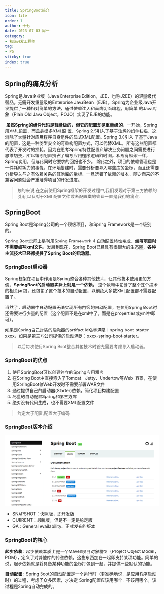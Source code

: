 ```yaml
---
title: SpringBoot简介
icon: file
order: 1
author: 十七
date: 2023-07-03 周一
category:
- 初级开发工程师
tag:
- P5
sticky: true
index: true
---
```


## Spring的痛点分析

Spring是Java企业版（Java Enterprise Edition，JEE，也称J2EE）的轻量级代替品。无需开发重量级的Enterprise JavaBean（EJB），Spring为企业级Java开发提供了一种相对简单的方法，通过依赖注入和面向切面编程，用简单 的Java对象（Plain Old Java Object，POJO）实现了EJB的功能。

 **虽然Spring的组件代码是轻量级的，但它的配置却是重量级的**。一开始，Spring用XML配置，而且是很多XML配 置。Spring 2.5引入了基于注解的组件扫描，这消除了大量针对应用程序自身组件的显式XML配置。Spring 3.0引入 了基于Java的配置，这是一种类型安全的可重构配置方式，可以代替XML。 所有这些配置都代表了开发时的损耗。因为在思考Spring特性配置和解决业务问题之间需要进行思维切换，所以编写配置挤占了编写应用程序逻辑的时间。和所有框架一样，Spring实用，但与此同时它要求的回报也不少。 除此之外，项目的依赖管理也是一件耗时耗力的事情。在环境搭建时，需要分析要导入哪些库的坐标，而且还需要 分析导入与之有依赖关系的其他库的坐标，一旦选错了依赖的版本，随之而来的不兼容问题就会严重阻碍项目的开发进度。
 
> 总的来说,在之前使用Spring框架的开发过程中,我们发现对于第三方依赖的引用,以及对于XML配置文件或者配置类的管理一直是我们的痛点.

## SpringBoot

Spring Boot是Spring公司的一个顶级项目，和Spring Framework是一个级别的。 

Spring Boot实际上是利用Spring Framework 4 自动配置特性完成。**编写项目时不需要编写xml文件**。发展到现在，Spring Boot已经具有很很大的生态圈，**各种主流技术已经都提供了Spring Boot的启动器**。

### SpringBoot启动器

Spring框架在项目中作用是Spring整合各种其他技术，让其他技术使用更加方便。**SpringBoot的启动器实际上就是一个依赖。** 这个依赖中包含了整个这个技术的相关jar包，还包含了这个技术的自动配置，以前绝大多数XML配置都不需要配置了。

当然了，启动器中自动配置无法实现所有内容的自动配置，在使用Spring Boot时还需要进行少量的配置（这个配置不是在xml中了，而是在properties或yml中即可）。

如果是Spring自己封装的启动器的artifact id名字满足：spring-boot-starter-xxxx，如果是第三方公司提供的启动满足：xxxx-spring-boot-starter。

> 以后每次使用Spring Boot整合其他技术时首先需要考虑导入启动器。

### SpringBoot的优点

1. 使用SpringBoot可以创建独立的Spring应用程序
2. 在Spring Boot中直接嵌入了Tomcat、Jetty、Undertow等Web  容器，在使用SpringBoot做Web开发时不需要部署WAR文件
3. 通过提供自己的启动器(Starter)依赖，简化项目构建配置
4. 尽量的自动配置Spring和第三方库
5. 绝对没有代码生成，也不需要XML配置文件

> 约定大于配置,配置大于编码

### SpringBoot版本介绍

![](./assets/image-20230703150802299.png)

- SNAPSHOT：快照版，即开发版
- CURRENT：最新版，但是不一定是稳定版
- GA：General Availability，正式发布的版本

### SpringBoot的核心

**起步依赖**  :  起步依赖本质上是一个Maven项目对象模型（Project Object Model，POM），定义了对其他库的传递依赖，这些东西加在一起即支持某项功能。简单的说，起步依赖就是将具备某种功能的坐标打包到一起，并提供一些默认的功能。

**自动配置** : Spring Boot的自动配置是一个运行时（更准确地说，是应用程序启动时）的过程，考虑了众多因素，才决定 Spring配置应该用哪个，不该用哪个。该过程是Spring自动完成的。
